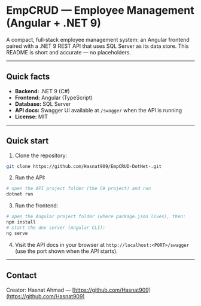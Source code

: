 # EmpCRUD — Employee Management (Angular + .NET 9)

A compact, full‑stack employee management system: an Angular frontend paired with a .NET 9 REST API that uses SQL Server as its data store. This README is short and accurate — no placeholders.

---

## Quick facts

* **Backend:** .NET 9 (C#)
* **Frontend:** Angular (TypeScript)
* **Database:** SQL Server
* **API docs:** Swagger UI available at `/swagger` when the API is running
* **License:** MIT

---

## Quick start

1. Clone the repository:

```bash
git clone https://github.com/Hasnat909/EmpCRUD-DotNet-.git
```

2. Run the API:

```bash
# open the API project folder (the C# project) and run
dotnet run
```

3. Run the frontend:

```bash
# open the Angular project folder (where package.json lives), then:
npm install
# start the dev server (Angular CLI):
ng serve
```

4. Visit the API docs in your browser at `http://localhost:<PORT>/swagger` (use the port shown when the API starts).

---

## Contact

Creator: Hasnat Ahmad — [https://github.com/Hasnat909](https://github.com/Hasnat909)
